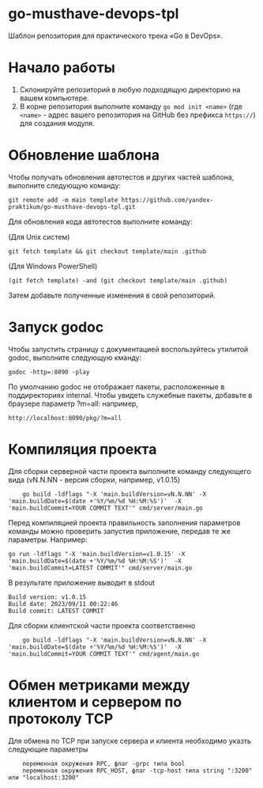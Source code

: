 # go-musthave-devops-tpl

Шаблон репозитория для практического трека «Go в DevOps».

# Начало работы

1. Склонируйте репозиторий в любую подходящую директорию на вашем компьютере.
2. В корне репозитория выполните команду `go mod init <name>` (где `<name>` - адрес вашего репозитория на GitHub без префикса `https://`) для создания модуля.

# Обновление шаблона

Чтобы получать обновления автотестов и других частей шаблона, выполните следующую команду:

```
git remote add -m main template https://github.com/yandex-praktikum/go-musthave-devops-tpl.git
```

Для обновления кода автотестов выполните команду:

(Для Unix систем)

```
git fetch template && git checkout template/main .github
```

(Для Windows PowerShell)

```
(git fetch template) -and (git checkout template/main .github)
```

Затем добавьте полученные изменения в свой репозиторий.

# Запуск godoc 

Чтобы запустить страницу с документацией воспользуйтесь утилитой godoc, выполните следующую кманду: 
```
godoc -http=:8090 -play
```
По умолчанию godoc не отображает пакеты, расположенные в поддиректориях internal. 
Чтобы увидеть служебные пакеты, добавьте в браузере параметр ?m=all: например, 
```
http://localhost:8090/pkg/?m=all
```
# Компиляция проекта
Для сборки серверной части проекта выполните команду следующего вида (vN.N.NN - версия сборки, например, v1.0.15)
```
	go build -ldflags "-X 'main.buildVersion=vN.N.NN' -X 'main.buildDate=$(date +'%Y/%m/%d %H:%M:%S')'  -X 'main.buildCommit=YOUR COMMIT TEXT'" cmd/server/main.go

```
Перед компиляцией проекта правильность заполнения параметров команды можно проверить запустив приложение, передав те же параметры. Например: 
```
go run -ldflags "-X 'main.buildVersion=v1.0.15' -X 'main.buildDate=$(date +'%Y/%m/%d %H:%M:%S')'  -X 'main.buildCommit=LATEST COMMIT'" cmd/server/main.go

 ```
В результате приложение выводит в stdout 

```
Build version: v1.0.15
Build date: 2023/09/11 00:22:46
Build commit: LATEST COMMIT

```
Для сборки клиентской части проекта соответственно
```
	go build -ldflags "-X 'main.buildVersion=vN.N.NN' -X 'main.buildDate=$(date +'%Y/%m/%d %H:%M:%S')'  -X 'main.buildCommit=YOUR COMMIT TEXT'" cmd/agent/main.go

```
# Обмен метриками между клиентом и сервером по протоколу TCP
Для обмена по ТСР при запуске сервера и клиента необходимо указть следующие параметры
```
	переменная окружения RPC, флаг -grpc типа bool 
	переменная окружения RPC_HOST, флаг -tcp-host типа string ":3200" или "localhost:3200"	

```
